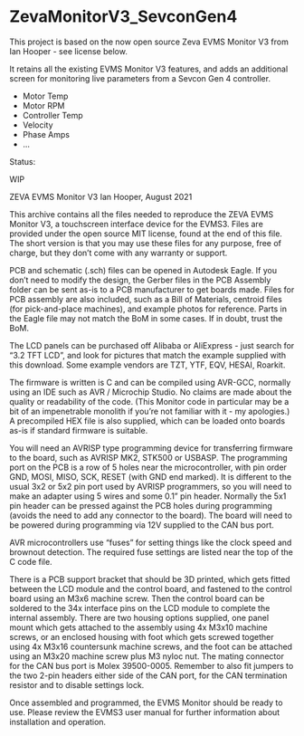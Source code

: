 # ZevaMonitorV3_SevconGen4

This project is based on the now open source Zeva EVMS Monitor V3 from Ian Hooper - see license below.

It retains all the existing EVMS Monitor V3 features, and adds an additional screen for monitoring live parameters from a Sevcon Gen 4 controller.

- Motor Temp
- Motor RPM
- Controller Temp
- Velocity
- Phase Amps
- ...

Status:

 WIP


ZEVA EVMS Monitor V3
  Ian Hooper, August 2021

This archive contains all the files needed to reproduce the ZEVA EVMS Monitor V3, a touchscreen interface device for the EVMS3. Files are provided under the open source MIT license, found at the end of this file. The short version is that you may use these files for any purpose, free of charge, but they don’t come with any warranty or support.

PCB and schematic (.sch) files can be opened in Autodesk Eagle. If you don’t need to modify the design, the Gerber files in the PCB Assembly folder can be sent as-is to a PCB manufacturer to get boards made. Files for PCB assembly are also included, such as a Bill of Materials, centroid files (for pick-and-place machines), and example photos for reference. Parts in the Eagle file may not match the BoM in some cases. If in doubt, trust the BoM.

The LCD panels can be purchased off Alibaba or AliExpress - just search for “3.2 TFT LCD”, and look for pictures that match the example supplied with this download. Some example vendors are TZT, YTF, EQV, HESAI, Roarkit.

The firmware is written is C and can be compiled using AVR-GCC, normally using an IDE such as AVR / Microchip Studio. No claims are made about the quality or readability of the code. (This Monitor code in particular may be a bit of an impenetrable monolith if you’re not familiar with it - my apologies.) A precompiled HEX file is also supplied, which can be loaded onto boards as-is if standard firmware is suitable.

You will need an AVRISP type programming device for transferring firmware to the board, such as AVRISP MK2, STK500 or USBASP. The programming port on the PCB is a row of 5 holes near the microcontroller, with pin order GND, MOSI, MISO, SCK, RESET (with GND end marked). It is different to the usual 3x2 or 5x2 pin port used by AVRISP programmers, so you will need to make an adapter using 5 wires and some 0.1” pin header. Normally the 5x1 pin header can be pressed against the PCB holes during programming (avoids the need to add any connector to the board). The board will need to be powered during programming via 12V supplied to the CAN bus port.

AVR microcontrollers use “fuses” for setting things like the clock speed and brownout detection. The required fuse settings are listed near the top of the C code file.

There is a PCB support bracket that should be 3D printed, which gets fitted between the LCD module and the control board, and fastened to the control board using an M3x6 machine screw. Then the control board can be soldered to the 34x interface pins on the LCD module to complete the internal assembly. There are two housing options supplied, one panel mount which gets attached to the assembly using 4x M3x10 machine screws, or an enclosed housing with foot which gets screwed together using 4x M3x16 countersunk machine screws, and the foot can be attached using an M3x20 machine screw plus M3 nyloc nut. The mating connector for the CAN bus port is Molex 39500-0005. Remember to also fit jumpers to the two 2-pin headers either side of the CAN port, for the CAN termination resistor and to disable settings lock.

Once assembled and programmed, the EVMS Monitor should be ready to use. Please review the EVMS3 user manual for further information about installation and operation.
